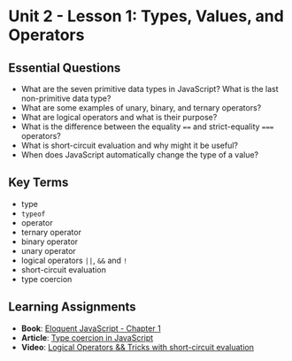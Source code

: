 # Unit 2 - Lesson 1: Types, Values, and Operators

## Essential Questions
* What are the seven primitive data types in JavaScript? What is the last non-primitive data type?
* What are some examples of unary, binary, and ternary operators?
* What are logical operators and what is their purpose?
* What is the difference between the equality `==` and strict-equality `===` operators?
* What is short-circuit evaluation and why might it be useful?
* When does JavaScript automatically change the type of a value?

## Key Terms
* type
* `typeof`
* operator
* ternary operator
* binary operator
* unary operator
* logical operators `||`, `&&` and `!`
* short-circuit evaluation
* type coercion

## Learning Assignments

* **Book**: [Eloquent JavaScript - Chapter 1](https://eloquentjavascript.net/01_values.html)
* **Article**: [Type coercion in JavaScript](https://github.com/The-Marcy-Lab-School/se-unit-2/blob/master/lesson-1-types_values_operators/type-coercion.md)
* **Video**: [Logical Operators && Tricks with short-circuit evaluation](https://www.youtube.com/watch?v=r7v6EIiHfVA)

